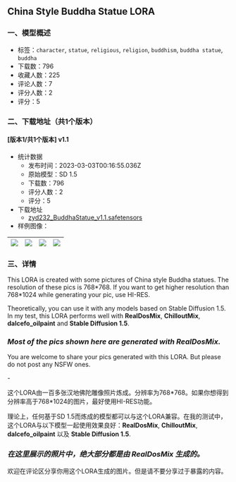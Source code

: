 ## China Style Buddha Statue LORA
### 一、模型概述

- 标签：`character`, `statue`, `religious`, `religion`, `buddhism`, `buddha statue`, `buddha`
- 下载数：796
- 收藏人数：225
- 评论人数：7
- 评分人数：2
- 评分：5

### 二、下载地址（共1个版本）

#### [版本1/共1个版本] v1.1

- 统计数据
  - 发布时间：2023-03-03T00:16:55.036Z
  - 原始模型：SD 1.5
  - 下载数：796
  - 评分人数：2
  - 评分：5
- 下载地址
  - [zyd232_BuddhaStatue_v1.1.safetensors](https://civitai.com/api/download/models/17632)
- 样例图像：

| <img src="https://image.civitai.com/xG1nkqKTMzGDvpLrqFT7WA/61953449-3e13-4560-10f7-becee8049600/width=450/180092.jpeg" /> | <img src="https://image.civitai.com/xG1nkqKTMzGDvpLrqFT7WA/2e20a69e-6745-4ebb-2408-e260f97d4900/width=450/180046.jpeg" /> | <img src="https://image.civitai.com/xG1nkqKTMzGDvpLrqFT7WA/c05d7828-abcb-4428-c2fe-0c1ebcdc5200/width=450/180062.jpeg" /> | <img src="https://image.civitai.com/xG1nkqKTMzGDvpLrqFT7WA/f37dbbd5-c45e-4726-4b08-4191ef999200/width=450/180091.jpeg" /> |
| ---- | ---- | ---- | ---- |


### 三、详情
<p>This LORA is created with some pictures of China style Buddha statues. The resolution of these pics is 768*768. If you want to get higher resolution than 768*1024 while generating your pic, use HI-RES.</p><p>Theoretically, you can use it with any models based on Stable Diffusion 1.5. In my test, this LORA performs well with <strong>RealDosMix</strong>, <strong>ChilloutMix</strong>, <strong>dalcefo_oilpaint</strong> and <strong>Stable Diffusion 1.5</strong>.</p><h3><em>Most of the pics shown here are generated with </em><strong><em>RealDosMix</em></strong><em>.</em></h3><p>You are welcome to share your pics generated with this LORA. But please do not post any NSFW ones.</p><p>-</p><p>这个LORA由一百多张汉地佛陀雕像照片炼成。分辨率为768*768。如果你想得到分辨率高于768*1024的图片，最好使用HI-RES功能。</p><p>理论上，任何基于SD 1.5而炼成的模型都可以与这个LORA兼容。在我的测试中，这个LORA与以下模型一起使用效果良好：<strong>RealDosMix</strong>, <strong>ChilloutMix</strong>, <strong>dalcefo_oilpaint</strong> 以及 <strong>Stable Diffusion 1.5</strong>.</p><h3><em>在这里展示的照片中，绝大部分都是由 </em><strong><em>RealDosMix</em></strong><em> 生成的。</em></h3><p>欢迎在评论区分享你用这个LORA生成的图片。但是请不要分享过于暴露的内容。</p>